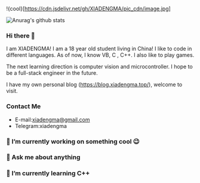 !{cool}[https://cdn.jsdelivr.net/gh/XIADENGMA/pic_cdn/image.jpg]

![Anurag's github stats](https://github-readme-stats.vercel.app/api?username=XIADENGMA&show_icons=true&title_color=fff&icon_color=79ff97&text_color=9f9f9f&bg_color=151515)

### Hi there 👋

I am XIADENGMA! I am a 18 year old student living in China! I like to code in different languages. As of now, I know VB, C , C++. I also like to play games.

The next learning direction is computer vision and microcontroller. I hope to be a full-stack engineer in the future.

I have my own personal blog (<https://blog.xiadengma.top/>), welcome to visit.

### Contact Me

- E-mail:xiadengma@gmail.com
- Telegram:xiadengma

### 🔭 I’m currently working on something cool 😉

### 💬 Ask me about anything

### 🌱  I’m currently learning C++
